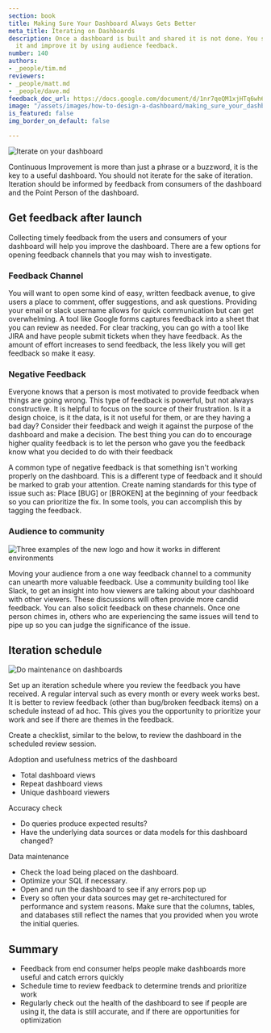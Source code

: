 ```yaml
---
section: book
title: Making Sure Your Dashboard Always Gets Better
meta_title: Iterating on Dashboards
description: Once a dashboard is built and shared it is not done. You should maintain
  it and improve it by using audience feedback.
number: 140
authors:
- _people/tim.md
reviewers:
- _people/matt.md
- _people/dave.md
feedback_doc_url: https://docs.google.com/document/d/1nr7qeQM1xjHTq6wh6zCfvU-8356lqSBDG1dKKwKrZAc/edit?usp=sharing
image: "/assets/images/how-to-design-a-dashboard/making_sure_your_dashboard_always_gets_better/gettingBetter.jpeg"
is_featured: false
img_border_on_default: false

---
```

![Iterate on your dashboard](/assets/images/how-to-design-a-dashboard/making_sure_your_dashboard_always_gets_better/gettingBetter.jpeg)

Continuous Improvement is more than just a phrase or a buzzword, it is the key to a useful dashboard. You should not iterate for the sake of iteration. Iteration should be informed by feedback from consumers of the dashboard and the Point Person of the dashboard.

## Get feedback after launch

Collecting timely feedback from the users and consumers of your dashboard will help you improve the dashboard. There are a few options for opening feedback channels that you may wish to investigate.

### Feedback Channel

You will want to open some kind of easy, written feedback avenue, to give users a place to comment, offer suggestions, and ask questions. Providing your email or slack username allows for quick communication but can get overwhelming. A tool like Google forms captures feedback into a sheet that you can review as needed. For clear tracking, you can go with a tool like JIRA and have people submit tickets when they have feedback. As the amount of effort increases to send feedback, the less likely you will get feedback so make it easy.

### Negative Feedback

Everyone knows that a person is most motivated to provide feedback when things are going wrong. This type of feedback is powerful, but not always constructive. It is helpful to focus on the source of their frustration. Is it a design choice, is it the data, is it not useful for them, or are they having a bad day? Consider their feedback and weigh it against the purpose of the dashboard and make a decision. The best thing you can do to encourage higher quality feedback is to let the person who gave you the feedback know what you decided to do with their feedback

A common type of negative feedback is that something isn't working properly on the dashboard. This is a different type of feedback and it should be marked to grab your attention. Create naming standards for this type of issue such as: Place \[BUG\] or \[BROKEN\] at the beginning of your feedback so you can prioritize the fix. In some tools, you can accomplish this by tagging the feedback.

### Audience to community

![Three examples of the new logo and how it works in different environments ](/assets/images/how-to-design-a-dashboard/making_sure_your_dashboard_always_gets_better/slack.png)

Moving your audience from a one way feedback channel to a community can unearth more valuable feedback. Use a community building tool like Slack, to get an insight into how viewers are talking about your dashboard with other viewers. These discussions will often provide more candid feedback. You can also solicit feedback on these channels. Once one person chimes in, others who are experiencing the same issues will tend to pipe up so you can judge the significance of the issue.

## Iteration schedule

![Do maintenance on dashboards](/assets/images/how-to-design-a-dashboard/making_sure_your_dashboard_always_gets_better/schedule.png)

Set up an iteration schedule where you review the feedback you have received. A regular interval such as every month or every week works best. It is better to review feedback (other than bug/broken feedback items) on a schedule instead of ad hoc. This gives you the opportunity to prioritize your work and see if there are themes in the feedback.

Create a checklist, similar to the below, to review the dashboard in the scheduled review session.

Adoption and usefulness metrics of the dashboard

* Total dashboard views
* Repeat dashboard views
* Unique dashboard viewers

Accuracy check

* Do queries produce expected results?
* Have the underlying data sources or data models for this dashboard changed?

Data maintenance

* Check the load being placed on the dashboard.
* Optimize your SQL if necessary.
* Open and run the dashboard to see if any errors pop up
* Every so often your data sources may get re-architectured for performance and system reasons. Make sure that the columns, tables, and databases still reflect the names that you provided when you wrote the initial queries.

## Summary

* Feedback from end consumer helps people make dashboards more useful and catch errors quickly
* Schedule time to review feedback to determine trends and prioritize work
* Regularly check out the health of the dashboard to see if people are using it, the data is still accurate, and if there are opportunities for optimization